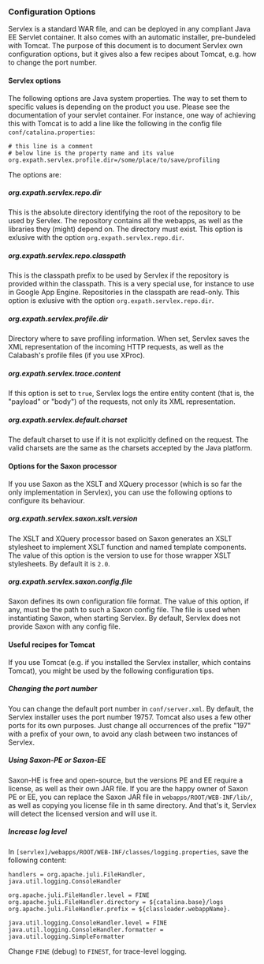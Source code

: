 ### Configuration Options

Servlex is a standard WAR file, and can be deployed in any compliant Java EE
Servlet container.  It also comes with an automatic installer, pre-bundeled with
Tomcat.  The purpose of this document is to document Servlex own configuration
options, but it gives also a few recipes about Tomcat, e.g. how to change the
port number.

#### Servlex options

The following options are Java system properties.  The way to set them to
specific values is depending on the product you use.  Please see the
documentation of your servlet container.  For instance, one way of achieving
this with Tomcat is to add a line like the following in the config file
`conf/catalina.properties`:

```shell
# this line is a comment
# below line is the property name and its value
org.expath.servlex.profile.dir=/some/place/to/save/profiling
```

The options are:

##### org.expath.servlex.repo.dir

This is the absolute directory identifying the root of the repository to be used
by Servlex.  The repository contains all the webapps, as well as the libraries
they (might) depend on.  The directory must exist.  This option is exlusive with
the option `org.expath.servlex.repo.dir`.

##### org.expath.servlex.repo.classpath

This is the classpath prefix to be used by Servlex if the repository is provided
within the classpath.  This is a very special use, for instance to use in Google
App Engine.  Repositories in the classpath are read-only.  This option is
exlusive with the option `org.expath.servlex.repo.dir`.

##### org.expath.servlex.profile.dir

Directory where to save profiling information.  When set, Servlex saves the XML
representation of the incoming HTTP requests, as well as the Calabash's profile
files (if you use XProc).

##### org.expath.servlex.trace.content

If this option is set to `true`, Servlex logs the entire entity content (that
is, the "payload" or "body") of the requests, not only its XML representation.

##### org.expath.servlex.default.charset

The default charset to use if it is not explicitly defined on the request.  The
valid charsets are the same as the charsets accepted by the Java platform.

#### Options for the Saxon processor

If you use Saxon as the XSLT and XQuery processor (which is so far the only
implementation in Servlex), you can use the following options to configure its
behaviour.

##### org.expath.servlex.saxon.xslt.version

The XSLT and XQuery processor based on Saxon generates an XSLT stylesheet to
implement XSLT function and named template components.  The value of this
option is the version to use for those wrapper XSLT stylesheets.  By default
it is `2.0`.

##### org.expath.servlex.saxon.config.file

Saxon defines its own configuration file format.  The value of this option, if
any, must be the path to such a Saxon config file.  The file is used when
instantiating Saxon, when starting Servlex.  By default, Servlex does not
provide Saxon with any config file.

#### Useful recipes for Tomcat

If you use Tomcat (e.g. if you installed the Servlex installer, which contains
Tomcat), you might be used by the following configuration tips.

##### Changing the port number

You can change the default port number in `conf/server.xml`.  By default, the
Servlex installer uses the port number 19757.  Tomcat also uses a few other
ports for its own purposes.  Just change all occurrences of the prefix "197"
with a prefix of your own, to avoid any clash between two instances of Servlex.

##### Using Saxon-PE or Saxon-EE

Saxon-HE is free and open-source, but the versions PE and EE require a license,
as well as their own JAR file.  If you are the happy owner of Saxon PE or EE,
you can replace the Saxon JAR file in `webapps/ROOT/WEB-INF/lib/`, as well as
copying you license file in th same directory.  And that's it, Servlex will
detect the licensed version and will use it.

##### Increase log level

In `[servlex]/webapps/ROOT/WEB-INF/classes/logging.properties`, save
the following content:

```
handlers = org.apache.juli.FileHandler, java.util.logging.ConsoleHandler

org.apache.juli.FileHandler.level = FINE
org.apache.juli.FileHandler.directory = ${catalina.base}/logs
org.apache.juli.FileHandler.prefix = ${classloader.webappName}.

java.util.logging.ConsoleHandler.level = FINE
java.util.logging.ConsoleHandler.formatter = java.util.logging.SimpleFormatter
```

Change `FINE` (debug) to `FINEST`, for trace-level logging.
